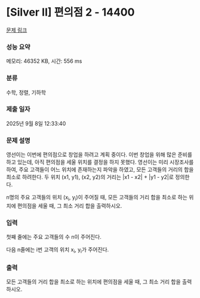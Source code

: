 # [Silver II] 편의점 2 - 14400 

[문제 링크](https://www.acmicpc.net/problem/14400) 

### 성능 요약

메모리: 46352 KB, 시간: 556 ms

### 분류

수학, 정렬, 기하학

### 제출 일자

2025년 9월 8일 12:33:40

### 문제 설명

<p>영선이는 이번에 편의점으로 창업을 하려고 계획 중이다. 이번 창업을 위해 많은 준비를 하고 있는데, 아직 편의점을 세울 위치를 결정을 하지 못했다. 영선이는 미리 시장조사를 하여, 주요 고객들이 어느 위치에 존재하는지 파악을 하였고, 모든 고객들의 거리의 합을 최소로 하려한다. 두 위치 (x1, y1), (x2, y2)의 거리는 |x1 - x2| + |y1 - y2|로 정의한다.</p>

<p>n명의 주요 고객들의 위치 (x<sub>i</sub>, y<sub>i</sub>)이 주어질 때, 모든 고객들의 거리 합을 최소로 하는 위치에 편의점을 세울 때, 그 최소 거리 합을 출력하시오.</p>

### 입력 

 <p>첫째 줄에는 주요 고객들의 수 n이 주어진다.</p>

<p>다음 n줄에는 i번 고객의 위치 x<sub>i</sub>, y<sub>i</sub>가 주어진다.</p>

### 출력 

 <p>모든 고객들의 거리 합을 최소로 하는 위치에 편의점을 세울 때, 그 최소 거리 합을 출력하시오.</p>

